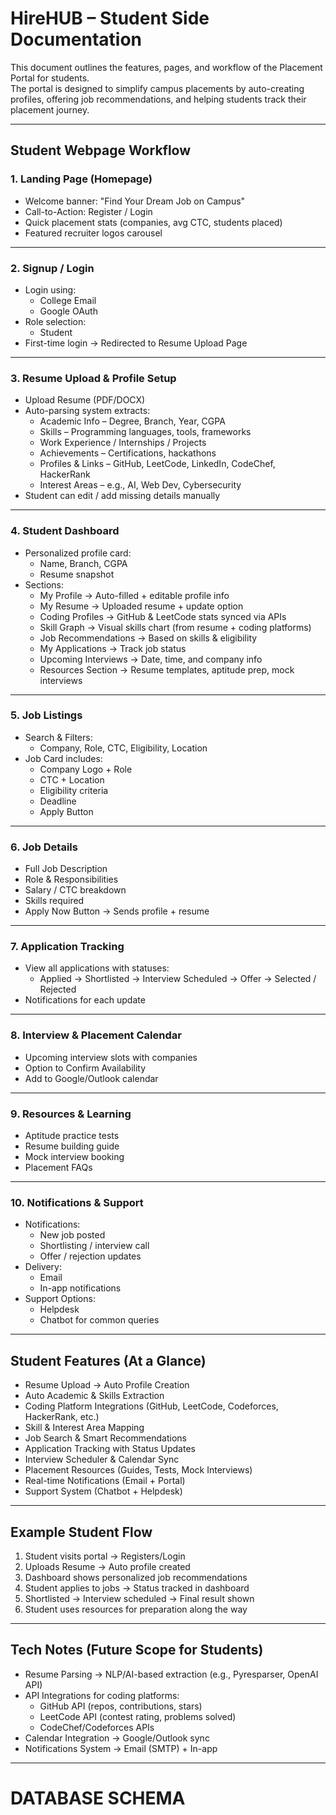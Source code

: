 # HireHUB – Student Side Documentation

This document outlines the features, pages, and workflow of the Placement Portal for students.  
The portal is designed to simplify campus placements by auto-creating profiles, offering job recommendations, and helping students track their placement journey.

---

## Student Webpage Workflow

### 1. Landing Page (Homepage)
- Welcome banner: "Find Your Dream Job on Campus"
- Call-to-Action: Register / Login
- Quick placement stats (companies, avg CTC, students placed)
- Featured recruiter logos carousel

---

### 2. Signup / Login
- Login using:
  - College Email
  - Google OAuth
- Role selection:
  - Student
- First-time login → Redirected to Resume Upload Page

---

### 3. Resume Upload & Profile Setup
- Upload Resume (PDF/DOCX)
- Auto-parsing system extracts:
  - Academic Info – Degree, Branch, Year, CGPA
  - Skills – Programming languages, tools, frameworks
  - Work Experience / Internships / Projects
  - Achievements – Certifications, hackathons
  - Profiles & Links – GitHub, LeetCode, LinkedIn, CodeChef, HackerRank
  - Interest Areas – e.g., AI, Web Dev, Cybersecurity
- Student can edit / add missing details manually

---

### 4. Student Dashboard
- Personalized profile card:
  - Name, Branch, CGPA
  - Resume snapshot
- Sections:
  - My Profile → Auto-filled + editable profile info
  - My Resume → Uploaded resume + update option
  - Coding Profiles → GitHub & LeetCode stats synced via APIs
  - Skill Graph → Visual skills chart (from resume + coding platforms)
  - Job Recommendations → Based on skills & eligibility
  - My Applications → Track job status
  - Upcoming Interviews → Date, time, and company info
  - Resources Section → Resume templates, aptitude prep, mock interviews

---

### 5. Job Listings
- Search & Filters:
  - Company, Role, CTC, Eligibility, Location
- Job Card includes:
  - Company Logo + Role
  - CTC + Location
  - Eligibility criteria
  - Deadline
  - Apply Button

---

### 6. Job Details
- Full Job Description
- Role & Responsibilities
- Salary / CTC breakdown
- Skills required
- Apply Now Button → Sends profile + resume

---

### 7. Application Tracking
- View all applications with statuses:
  - Applied → Shortlisted → Interview Scheduled → Offer → Selected / Rejected
- Notifications for each update

---

### 8. Interview & Placement Calendar
- Upcoming interview slots with companies
- Option to Confirm Availability
- Add to Google/Outlook calendar

---

### 9. Resources & Learning
- Aptitude practice tests
- Resume building guide
- Mock interview booking
- Placement FAQs

---

### 10. Notifications & Support
- Notifications:
  - New job posted  
  - Shortlisting / interview call  
  - Offer / rejection updates
- Delivery:  
  - Email  
  - In-app notifications
- Support Options:  
  - Helpdesk  
  - Chatbot for common queries  

---

## Student Features (At a Glance)

- Resume Upload → Auto Profile Creation
- Auto Academic & Skills Extraction
- Coding Platform Integrations (GitHub, LeetCode, Codeforces, HackerRank, etc.)
- Skill & Interest Area Mapping
- Job Search & Smart Recommendations
- Application Tracking with Status Updates
- Interview Scheduler & Calendar Sync
- Placement Resources (Guides, Tests, Mock Interviews)
- Real-time Notifications (Email + Portal)
- Support System (Chatbot + Helpdesk)

---

## Example Student Flow

1. Student visits portal → Registers/Login  
2. Uploads Resume → Auto profile created  
3. Dashboard shows personalized job recommendations  
4. Student applies to jobs → Status tracked in dashboard  
5. Shortlisted → Interview scheduled → Final result shown  
6. Student uses resources for preparation along the way  

---

## Tech Notes (Future Scope for Students)

- Resume Parsing → NLP/AI-based extraction (e.g., Pyresparser, OpenAI API)  
- API Integrations for coding platforms:  
  - GitHub API (repos, contributions, stars)  
  - LeetCode API (contest rating, problems solved)  
  - CodeChef/Codeforces APIs  
- Calendar Integration → Google/Outlook sync  
- Notifications System → Email (SMTP) + In-app  

---
# DATABASE SCHEMA
